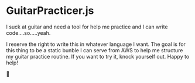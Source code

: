 # GuitarPracticer.js
I suck at guitar and need a tool for help me practice and I can write code....so.....yeah.

I reserve the right to write this in whatever language I want. The goal is for this thing to be a static bunble I can serve
from AWS to help me structure my guitar practice routine. If you want to try it, knock yourself out. Happy to help!

:metal:
